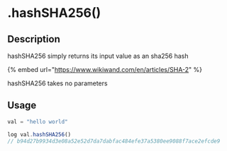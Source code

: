 # .hashSHA256()

## Description

hashSHA256 simply returns its input value as an sha256 hash

{% embed url="https://www.wikiwand.com/en/articles/SHA-2" %}

hashSHA256 takes no parameters

## Usage

```javascript
val = "hello world"

log val.hashSHA256()
// b94d27b9934d3e08a52e52d7da7dabfac484efe37a5380ee9088f7ace2efcde9
```
